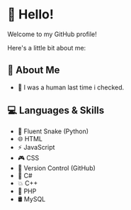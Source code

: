 # 👋 Hello! 

Welcome to my GitHub profile! 

Here's a little bit about me: 

## 🌟 About Me 
- 🌱 I was a human last time i checked.

## 💻 Languages & Skills

- 🐍 Fluent Snake (Python)
- 🌐 HTML
- ⚡ JavaScript
- 🎮 CSS
- 🚀 Version Control (GitHub)
- 🧩 C#
- 💥 C++
- 🐘 PHP
- 🛢️ MySQL
